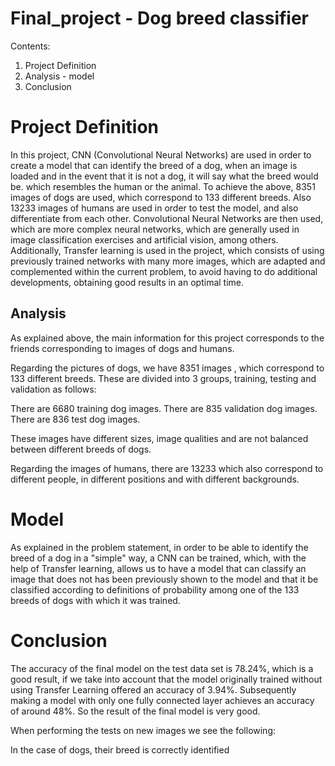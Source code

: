 # Final_project -  Dog breed classifier
Contents:
1. Project Definition
2. Analysis - model
3. Conclusion

# Project Definition
In this project, CNN (Convolutional Neural Networks) are used in order to create a model that can identify the breed of a dog, when an image is loaded and in the event that it is not a dog, it will say what the breed would be. which resembles the human or the animal.
To achieve the above, 8351 images of dogs are used, which correspond to 133 different breeds. Also 13233 images of humans are used in order to test the model, and also differentiate from each other.
Convolutional Neural Networks are then used, which are more complex neural networks, which are generally used in image classification exercises and artificial vision, among others.
Additionally, Transfer learning is used in the project, which consists of using previously trained networks with many more images, which are adapted and complemented within the current problem, to avoid having to do additional developments, obtaining good results in an optimal time.

## Analysis ##
As explained above, the main information for this project corresponds to the friends corresponding to images of dogs and humans.

Regarding the pictures of dogs, we have 8351 images , which correspond to 133 different breeds. These are divided into 3 groups, training, testing and validation as follows:

There are 6680 training dog images.
There are 835 validation dog images.
There are 836 test dog images.

These images have different sizes, image qualities and are not balanced between different breeds of dogs.

Regarding the images of humans, there are 13233 which also correspond to different people, in different positions and with different backgrounds.

# Model

As explained in the problem statement, in order to be able to identify the breed of a dog in a "simple" way, a CNN can be trained, which, with the help of Transfer learning, allows us to have a model that can classify an image that does not has been previously shown to the model and that it be classified according to definitions of probability among one of the 133 breeds of dogs with which it was trained.

# Conclusion

The accuracy of the final model on the test data set is 78.24%, which is a good result, if we take into account that the model originally trained without using Transfer Learning offered an accuracy of 3.94%. Subsequently making a model with only one fully connected layer achieves an accuracy of around 48%. So the result of the final model is very good.

When performing the tests on new images we see the following:

In the case of dogs, their breed is correctly identified

